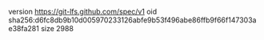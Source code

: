 version https://git-lfs.github.com/spec/v1
oid sha256:d6fc8db9b10d005970233126abfe9b53f496abe86ffb9f66f147303ae38fa281
size 2988
